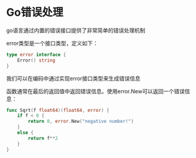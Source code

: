 # Go错误处理
go语言通过内置的错误接口提供了非常简单的错误处理机制

error类型是一个接口类型，定义如下：
```go
type error interface {
    Error() string
}
```

我们可以在编码中通过实现error接口类型来生成错误信息

函数通常在最后的返回值中返回错误信息。使用error.New可以返回一个错误信息：
```go
func Sqrt(f float64)(float64, error) {
    if f < 0 {
        return 0, error.New("negative number!")
    }
    else {
        return f**2
    }
}
```